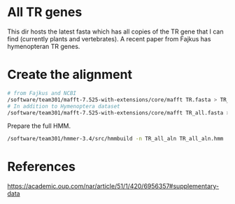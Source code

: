 # All TR genes

This dir hosts the latest fasta which has all copies of the TR gene that I can find (currently plants and vertebrates). A recent paper from Fajkus has hymenopteran TR genes.

# Create the alignment


```bash
# from Fajkus and NCBI
/software/team301/mafft-7.525-with-extensions/core/mafft TR.fasta > TR_aln.fasta
# In addition to Hymenoptera dataset
/software/team301/mafft-7.525-with-extensions/core/mafft TR_all.fasta > TR_all_aln.fasta
```
Prepare the full HMM.

```bash
/software/team301/hmmer-3.4/src/hmmbuild -n TR_all_aln TR_all_aln.hmm ../../original_data/align_divergent/TR_all_aln.fasta
```
# References

https://academic.oup.com/nar/article/51/1/420/6956357#supplementary-data
